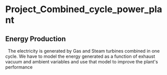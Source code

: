 # Project_Combined_cycle_power_plant

## Energy Production
   The electricity is generated by Gas and Steam turbines combined in one cycle.
We have to model the energy generated as a function of exhaust vacuum and ambient variables and use that model to improve the plant's performance


